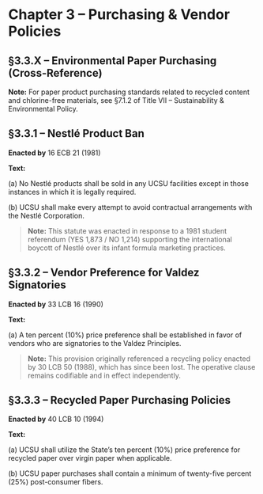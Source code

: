 # Chapter 3 – Purchasing & Vendor Policies

## §3.3.X – Environmental Paper Purchasing (Cross-Reference)

**Note:** For paper product purchasing standards related to recycled content and chlorine-free materials, see §7.1.2 of Title VII – Sustainability & Environmental Policy.

## §3.3.1 – Nestlé Product Ban

**Enacted by** 16 ECB 21 (1981)

**Text:**

(a) No Nestlé products shall be sold in any UCSU facilities except in those instances in which it is legally required.

(b) UCSU shall make every attempt to avoid contractual arrangements with the Nestlé Corporation.

> **Note:** This statute was enacted in response to a 1981 student referendum (YES 1,873 / NO 1,214) supporting the international boycott of Nestlé over its infant formula marketing practices.


## §3.3.2 – Vendor Preference for Valdez Signatories

**Enacted by** 33 LCB 16 (1990)

**Text:**

(a) A ten percent (10%) price preference shall be established in favor of vendors who are signatories to the Valdez Principles.

> **Note:** This provision originally referenced a recycling policy enacted by 30 LCB 50 (1988), which has since been lost. The operative clause remains codifiable and in effect independently.


## §3.3.3 – Recycled Paper Purchasing Policies

**Enacted by** 40 LCB 10 (1994)

**Text:**

(a) UCSU shall utilize the State’s ten percent (10%) price preference for recycled paper over virgin paper when applicable.

(b) UCSU paper purchases shall contain a minimum of twenty-five percent (25%) post-consumer fibers.
